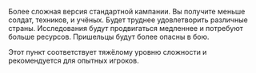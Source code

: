 Более сложная версия стандартной кампании. Вы получите меньше солдат,
техников, и учёных. Будет труднее удовлетворить различные страны.
Исследования будут продвигаться медленнее и потребуют больше ресурсов.
Пришельцы будут более опасны в бою.

Этот пункт соответствует тяжёлому уровню сложности и рекомендуется для
опытных игроков.